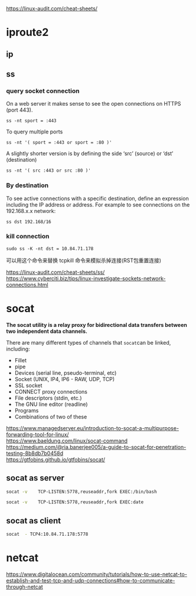 
https://linux-audit.com/cheat-sheets/  


# iproute2 

## ip


## ss

### query socket connection 

On a web server it makes sense to see the open connections on HTTPS (port 443).

`ss -nt sport = :443`

To query multiple ports

`ss -nt '( sport = :443 or sport = :80 )'`

A slightly shorter version is by defining the side ‘src’ (source) or ‘dst’ (destination)

`ss -nt '( src :443 or src :80 )'`

### By destination

To see active connections with a specific destination, define an expression including the IP address or address. For example to see connections on the 192.168.x.x network:

`ss dst 192.168/16`

### kill connection 

`sudo ss -K -nt dst = 10.84.71.178`

可以用这个命令来替换 tcpkill 命令来模拟杀掉连接(RST包重置连接)

https://linux-audit.com/cheat-sheets/ss/  
https://www.cyberciti.biz/tips/linux-investigate-sockets-network-connections.html  
# socat

**The socat utility is a relay proxy for bidirectional data transfers between two independent data channels.**

There are many different types of channels that `socat`can be linked, including:

- Fillet
- pipe
- Devices (serial line, pseudo-terminal, etc)
- Socket (UNIX, IP4, IP6 - RAW, UDP, TCP)
- SSL socket
- CONNECT proxy connections
- File descriptors (stdin, etc.)
- The GNU line editor (readline)
- Programs
- Combinations of two of these



https://www.managedserver.eu/introduction-to-socat-a-multipurpose-forwarding-tool-for-linux/  
https://www.baeldung.com/linux/socat-command  
https://medium.com/@ria.banerjee005/a-guide-to-socat-for-penetration-testing-8b8db7b0458d  
https://gtfobins.github.io/gtfobins/socat/  

## socat as server

```bash
socat -v    TCP-LISTEN:5778,reuseaddr,fork EXEC:/bin/bash
```

```bash
socat -v    TCP-LISTEN:5778,reuseaddr,fork EXEC:date
```


## socat as client

```bash
socat  - TCP4:10.84.71.178:5778
```

# netcat


https://www.digitalocean.com/community/tutorials/how-to-use-netcat-to-establish-and-test-tcp-and-udp-connections#how-to-communicate-through-netcat  